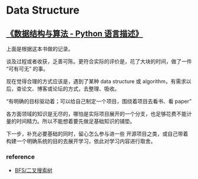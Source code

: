 ﻿# Data Structure

## [《数据结构与算法 - Python 语言描述》](《数据结构与算法-Python语言描述》)

上面是根据这本书做的记录。

谈及过程或者收获，乏善可陈。更符合实际的评价是，花了大块的时间，做了一件 “可有可无” 的事。

现在觉得合理的方式应该是，遇到了某种 data structure 或
algorithm，有需求以后，查论文、博客或论坛的方式，去整理、吸收。

“有明确的目标驱动着；可以给自己制定一个项目，围绕着项目去看书、看 paper”

各方面领域的知识是无尽的，哪怕是实际项目展开的一个分支，也足够花费不能计量的时间精力。所以不能想着要先做足基础知识的铺垫。

下一步，补充必要基础的同时，留心怎么参与进一些 开源项目之类，或自己带着构建一个明确系统的目的去展开学习，依此对学习内容进行取舍。

### reference

- [BFS/二叉搜索树](BFS_二叉搜索树.pdf)

